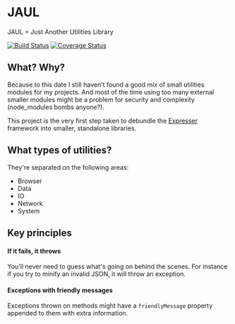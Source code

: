 # JAUL

JAUL = Just Another Utilities Library

[![Build Status](https://travis-ci.org/igoramadas/jaul.png?branch=master)](https://travis-ci.org/igoramadas/jaul)
[![Coverage Status](https://coveralls.io/repos/github/igoramadas/jaul/badge.svg?branch=master)](https://coveralls.io/github/igoramadas/jaul?branch=master)

## What? Why?

Because to this date I still haven't found a good mix of small
utilities modules for my projects. And most of the time using
too many external smaller modules might be a problem for
security and complexity (node_modules bombs anyone?).

This project is the very first step taken to debundle the [Expresser](https://github.com/igoramadas/expresser)
framework into smaller, standalone libraries.

## What types of utilities?

They're separated on the following areas:

* Browser
* Data
* IO
* Network
* System

## Key principles

#### If it fails, it throws

You'll never need to guess what's going on behind the scenes.
For instance if you try to minify an invalid JSON, it will
throw an exception.

#### Exceptions with friendly messages

Exceptions thrown on methods might have a `friendlyMessage`
property appended to them with extra information.
